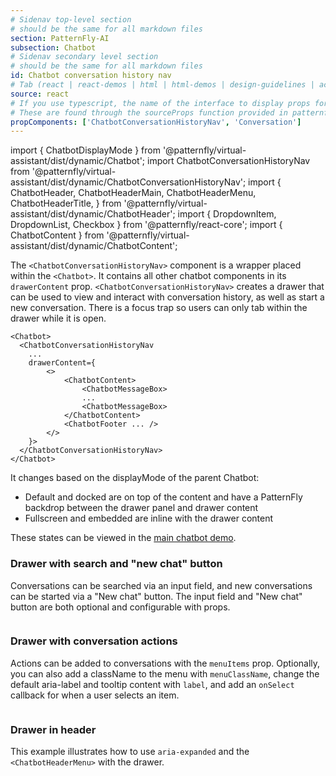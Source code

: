 ```yaml
---
# Sidenav top-level section
# should be the same for all markdown files
section: PatternFly-AI
subsection: Chatbot
# Sidenav secondary level section
# should be the same for all markdown files
id: Chatbot conversation history nav
# Tab (react | react-demos | html | html-demos | design-guidelines | accessibility)
source: react
# If you use typescript, the name of the interface to display props for
# These are found through the sourceProps function provided in patternfly-docs.source.js
propComponents: ['ChatbotConversationHistoryNav', 'Conversation']
---
```


import { ChatbotDisplayMode } from '@patternfly/virtual-assistant/dist/dynamic/Chatbot';
import ChatbotConversationHistoryNav from '@patternfly/virtual-assistant/dist/dynamic/ChatbotConversationHistoryNav';
import {
ChatbotHeader,
ChatbotHeaderMain,
ChatbotHeaderMenu,
ChatbotHeaderTitle,
} from '@patternfly/virtual-assistant/dist/dynamic/ChatbotHeader';
import { DropdownItem, DropdownList, Checkbox } from '@patternfly/react-core';
import { ChatbotContent } from '@patternfly/virtual-assistant/dist/dynamic/ChatbotContent';

The `<ChatbotConversationHistoryNav>` component is a wrapper placed within the `<Chatbot>`. It contains all other chatbot components in its `drawerContent` prop. `<ChatbotConversationHistoryNav>` creates a drawer that can be used to view and interact with conversation history, as well as start a new conversation. There is a focus trap so users can only tab within the drawer while it is open.

```
<Chatbot>
  <ChatbotConversationHistoryNav
    ...
    drawerContent={
        <>
            <ChatbotContent>
                <ChatbotMessageBox>
                ...
                <ChatbotMessageBox>
            </ChatbotContent>
            <ChatbotFooter ... />
        </>
    }>
  </ChatbotConversationHistoryNav>
</Chatbot>
```

It changes based on the displayMode of the parent Chatbot:

- Default and docked are on top of the content and have a PatternFly backdrop between the drawer panel and drawer content
- Fullscreen and embedded are inline with the drawer content

These states can be viewed in the [main chatbot demo](/patternfly-ai/chatbot/chatbot/react-demos#basic-chatbot).

### Drawer with search and "new chat" button

Conversations can be searched via an input field, and new conversations can be started via a "New chat" button. The input field and "New chat" button are both optional and configurable with props.

```js file="./ChatbotHeaderDrawer.tsx"

```

### Drawer with conversation actions

Actions can be added to conversations with the `menuItems` prop. Optionally, you can also add a className to the menu with `menuClassName`, change the default aria-label and tooltip content with `label`, and add an `onSelect` callback for when a user selects an item.

```js file="./ChatbotHeaderDrawerWithActions.tsx"

```

### Drawer in header

This example illustrates how to use `aria-expanded` and the `<ChatbotHeaderMenu>` with the drawer.

```js file="./ChatbotHeaderDrawerInHeader.tsx"

```
